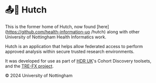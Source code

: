 # 📤🐇 Hutch

This is the former home of Hutch, now found [here](https://github.com/health-information-uo /hutch) along with other University of Nottingham Health Informatics work.

Hutch is an application that helps allow federated access to perform approved analysis within secure trusted research environments.

It was developed for use as part of [HDR UK](https://github.com/hdruk)'s Cohort Discovery toolsets, and the [TRE-FX project](https://trefx.uk).

© 2024 University of Nottingham
